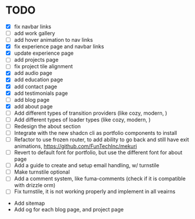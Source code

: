 # TODO

- [x] fix navbar links
- [ ] add work gallery
- [ ] add hover animation to nav links
- [x] fix experience page and navbar links
- [x] update experience page
- [ ] add projects page
- [ ] fix project tile alignment
- [x] add audio page
- [x] add education page
- [x] add contact page
- [x] add testimonials page
- [ ] add blog page
- [x] add about page
- [ ] Add different types of transition providers (like cozy, modern, )
- [ ] Add different types of loader types (like cozy, modern, )
- [ ] Redesign the about section
- [ ] Integrate with the new shadcn cli as portfolio components to install
- [ ] Refactor to use frozen router, to add ability to go back and still have exit
      animations, https://github.com/FunTechInc/mekuri
- [ ] Revert to default font for portfolio, but use the different font for about page
- [ ] Add a guide to create and setup email handling, w/ turnstile
- [ ] Make turnstile optional
- [ ] Add a comment system, like fuma-comments (check if it is compatible with drizzle orm)
- [ ] Fix turnstile, it is not working properly and implement in all veairns
- Add sitemap
- Add og for each blog page, and project page

